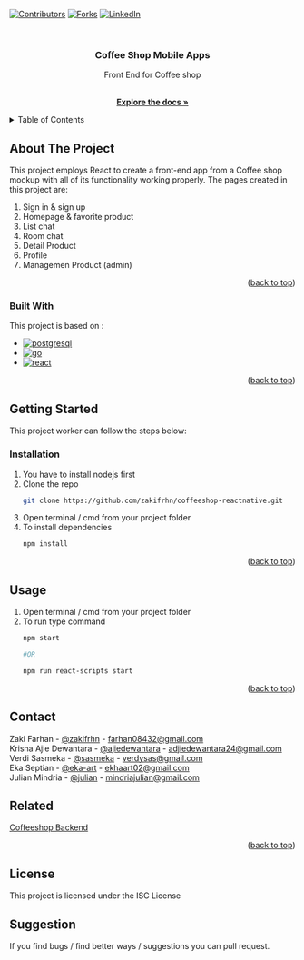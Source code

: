 
<a name="readme-top"></a>

[![Contributors][contributors-shield]][contributors-url]
[![Forks][forks-shield]][forks-url]
[![LinkedIn][linkedin-shield]][linkedin-url]

<br />
<div align="center">

  <h3 align="center">Coffee Shop Mobile Apps</h3>
  Front End for Coffee shop

  <p align="center">
    <br />
    <a href="https://github.com/sasmeka/tickitz_with_react"><strong>Explore the docs »</strong></a>
    <br />
  </p>
</div>



<!-- TABLE OF CONTENTS -->
<details>
  <summary>Table of Contents</summary>
  <ol>
    <li>
      <a href="#about-the-project">About The Project</a>
      <ul>
        <li><a href="#built-with">Built With</a></li>
      </ul>
    </li>
    <li>
      <a href="#getting-started">Getting Started</a>
      <ul>
        <li><a href="#prerequisites">Prerequisites</a></li>
        <li><a href="#installation">Installation</a></li>
      </ul>
    </li>
    <li><a href="#usage">Usage</a></li>
    <li><a href="#screenshot">Usage</a></li>
  </ol>
</details>



<!-- ABOUT THE PROJECT -->
## About The Project

This project employs React to create a front-end app from a Coffee shop mockup with all of its functionality working properly. The pages created in this project are:
1. Sign in & sign up
2. Homepage & favorite product 
3. List chat
4. Room chat
5. Detail Product
6. Profile
7. Managemen Product (admin)

<p align="right">(<a href="#readme-top">back to top</a>)</p>



### Built With

This project is based on :
* [![postgresql][postgresql.js]][postgresql-url]
* [![go][go.js]][go-url]
* [![react][react.js]][react-url]

<p align="right">(<a href="#readme-top">back to top</a>)</p>



<!-- GETTING STARTED -->
## Getting Started

This project worker can follow the steps below:

### Installation

1. You have to install nodejs first
2. Clone the repo
   ```sh
   git clone https://github.com/zakifrhn/coffeeshop-reactnative.git
   ```
3. Open terminal / cmd from your project folder
4. To install dependencies
   ```sh
   npm install
   ```

<p align="right">(<a href="#readme-top">back to top</a>)</p>



<!-- USAGE EXAMPLES -->
## Usage

1. Open terminal / cmd from your project folder
2. To run type command
   ```sh
   npm start
   
   #OR

   npm run react-scripts start
   ```

<p align="right">(<a href="#readme-top">back to top</a>)</p>


<!-- CONTACT -->
## Contact

Zaki Farhan - [@zakifrhn](https://github.com/zakifrhn) - farhan08432@gmail.com  <br/>
Krisna Ajie Dewantara - [@ajiedewantara](https://github.com/Ravictation) - adjiedewantara24@gmail.com <br/>
Verdi Sasmeka - [@sasmeka](https://github.com/sasmeka) - verdysas@gmail.com <br/>
Eka Septian - [@eka-art](https://github.com/ekhaart-dev) - ekhaart02@gmail.com <br/>
Julian Mindria - [@julian](https://github.com/JulianMindria) - mindriajulian@gmail.com <br/>


## Related

[Coffeeshop Backend](https://github.com/sasmeka/backend_coffeshop_with_go/tree/main)

<p align="right">(<a href="#readme-top">back to top</a>)</p>

## License

This project is licensed under the ISC License


## Suggestion

If you find bugs / find better ways / suggestions you can pull request.

<!-- MARKDOWN LINKS & IMAGES -->
<!-- https://www.markdownguide.org/basic-syntax/#reference-style-links -->
[contributors-shield]: https://img.shields.io/github/contributors/sasmeka/Tailwind_Tickitz.svg?style=for-the-badge
[contributors-url]: https://github.com/sasmeka/tickitz_with_react/graphs/contributors
[forks-shield]: https://img.shields.io/github/forks/sasmeka/Tailwind_Tickitz.svg?style=for-the-badge
[forks-url]: https://github.com/sasmeka/tickitz_with_react/network/members
[linkedin-shield]: https://img.shields.io/badge/-LinkedIn-black.svg?style=for-the-badge&logo=linkedin&colorB=555
[linkedin-url]: https://www.linkedin.com/in/verdi-sasmeka-62b91b132/
[html5.js]: https://img.shields.io/badge/html5-E34F26?style=for-the-badge&logo=html5&logoColor=white
[html5-url]: https://developer.mozilla.org/en-US/docs/Glossary/HTML5
[tailwind.js]: https://img.shields.io/badge/tailwind-06B6D4?style=for-the-badge&logo=tailwindcss&logoColor=white
[tailwind-url]: https://tailwindcss.com/
[javascript.js]: https://img.shields.io/badge/javascript-000000?style=for-the-badge&logo=javascript&logoColor=white
[javascript-url]: https://www.javascript.com/
[nodejs.js]: https://img.shields.io/badge/nodejs-339933?style=for-the-badge&logo=nodedotjs&logoColor=white
[nodejs-url]: https://nodejs.org/
[react.js]: https://img.shields.io/badge/react-61DAFB?style=for-the-badge&logo=react&logoColor=white
[react-url]: https://react.dev/
[go.js]: https://img.shields.io/badge/Go-00ADD8?style=for-the-badge&logo=Go&logoColor=white
[go-url]: https://go.dev
[postgresql.js]: https://img.shields.io/badge/Postgresql-4169E1?style=for-the-badge&logo=postgresql&logoColor=white
[postgresql-url]: https://www.postgresql.org/
